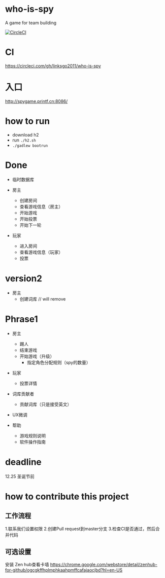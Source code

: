 # who-is-spy
A game for team building 

[![CircleCI](https://circleci.com/gh/linksgo2011/who-is-spy.svg?style=svg)](https://circleci.com/gh/linksgo2011/who-is-spy)


# CI

https://circleci.com/gh/linksgo2011/who-is-spy

# 入口

http://spygame.printf.cn:8086/

# how to run 

- download h2 
- run `./h2.sh` 
- `./gadlew bootrun`

# Done

- 临时数据库
- 房主
    - 创建房间
    - 查看游戏信息（房主）
    - 开始游戏
    - 开始投票
    - 开始下一轮
   
- 玩家
   - 进入房间
   - 查看游戏信息（玩家）
   - 投票

# version2

- 房主
    - 创建词库 // will remove

# Phrase1

- 房主
    - 踢人
    - 结束游戏
    - 开始游戏（升级）
        - 指定角色分配规则（spy的数量）
- 玩家
   - 投票详情
     
- 词库贡献者
    - 贡献词库（只是接受英文）
    
- UX微调
- 帮助
    - 游戏规则说明
    - 软件操作指南

# deadline

12.25 圣诞节前 


# how to contribute this project 

## 工作流程

1.联系我们设置权限
2.创建Pull request到master分支
3.检查CI是否通过，然后合并代码

## 可选设置

安装 Zen hub查看卡墙 https://chrome.google.com/webstore/detail/zenhub-for-github/ogcgkffhplmphkaahpmffcafajaocjbd?hl=en-US

  
